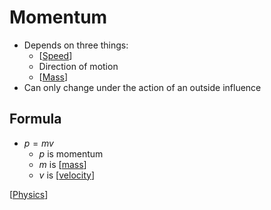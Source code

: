 # Momentum

- Depends on three things:
  - [[Speed]]
  - Direction of motion
  - [[Mass]]
- Can only change under the action of an outside influence

## Formula

- $p = mv$
  - $p$ is momentum
  - $m$ is [[mass]]
  - $v$ is [[velocity]]

[[Physics]]

[//begin]: # "Autogenerated link references for markdown compatibility"
[Speed]: speed "Speed"
[mass]: mass "Mass"
[velocity]: velocity "Velocity"
[Physics]: physics "Physics"
[//end]: # "Autogenerated link references"